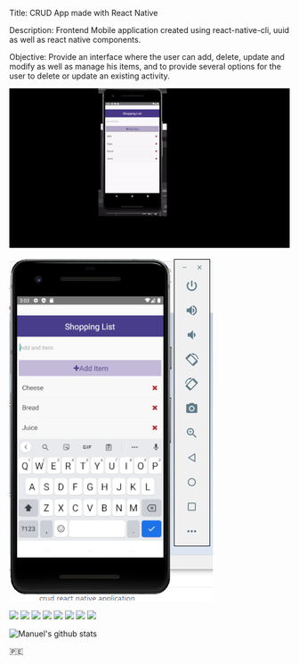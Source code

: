 Title: CRUD App made with React Native

Description: Frontend Mobile application created using react-native-cli, uuid as well as react native components.

Objective: Provide an interface where the user can add, delete, update and modify as well as manage his items, and to provide several 
options for the user to delete or update an existing activity.

[![Demo CountPages alpha](https://github.com/manuepeva/React-Native---CRUD/blob/master/ezgif.com-video-to-gif.gif)](https://github.com/manuepeva/React-Native---CRUD/blob/master/react-native-crud.mp4)

[![Header](https://github.com/manuepeva/React-Native---CRUD/blob/master/crud-react-native.png "Header")](https://github.com/manuepeva/React-Native---CRUD/blob/master/crud-react-native.png)

![](https://img.shields.io/badge/CODE-CSS-informational?style=flat&logoColor=white&color=2bbc8a)
![](https://img.shields.io/badge/CODE-JavaScript-informational?style=flat&logoColor=white&color=2bbc8a)
![](https://img.shields.io/badge/LIBRARY-REACT-NATIVE-informational?style=flat&logoColor=white&color=2bbc8a)
![](https://img.shields.io/badge/OS-WINDOWS-informational?style=flat&logoColor=white&color=2bbc8a)
![](https://img.shields.io/badge/EDITOR-VISUALSTUDIO-informational?style=flat&logoColor=white&color=2bbc8a)
![](https://img.shields.io/badge/EDITOR-ANDROIDSTUDIO-informational?style=flat&logoColor=white&color=2bbc8a)
![](https://img.shields.io/badge/EDITOR-EMULATORANDROIDIOS-informational?style=flat&logoColor=white&color=2bbc8a)
![](https://img.shields.io/badge/SHELL-GITBASH-informational?style=flat&logoColor=white&color=2bbc8a)

![Manuel's github stats](https://github-readme-stats.vercel.app/api?username=manuepeva&show_icons=true&theme=tokyonight)

🇵🇪


